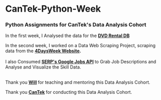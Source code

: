 # CanTek-Python-Week
<h3> Python Assignments for CanTek's Data Analysis Cohort </h3>

In the first week, I Analysed the data for the <b> [DVD Rental DB](https://www.postgresqltutorial.com/postgresql-getting-started/postgresql-sample-database/) </b>

In the second week, I worked on a Data Web Scraping Project, scraping data from the <b> [4DaysWeek Website](https://4dayweek.io/). </b>  
<br />
I also Consumed <b> [SERP's Google Jobs API](https://serpapi.com/google-jobs-api) </b> to Grab Job Descriptions and Analyse and Visualize the Skill Data.
<br /> <br />

Thank you <b> [Will]( https://github.com/tomwillcode ) </b> for teaching and mentoring this Data Analysis Cohort.

Thank you <b> [CanTek](https://www.cantekcanada.com) </b> for conducting this Data Analysis Cohort.
